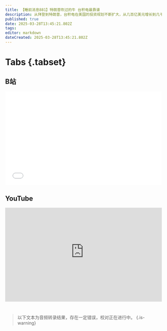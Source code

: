```yaml
---
title: 【睡前消息881】特朗普吹过的牛 台积电最靠谱
description: 从拜登到特朗普，台积电在美国的投资规划不断扩大，从几百亿美元增长到几千亿美元。过去几年的事实证明，特朗普提到的投资数据大多不靠谱，往往要减掉一个零。但台积电的美国投资计划不一样，可能大多数会变成真实项目。
published: true
date: 2025-03-28T13:45:21.802Z
tags: 
editor: markdown
dateCreated: 2025-03-28T13:45:21.802Z
---
```


# Tabs {.tabset}
## B站
<div style="position: relative; padding: 30% 45%;">
<iframe style="position: absolute; width: 100%; height: 100%; left: 0; top: 0;" src="//player.bilibili.com/player.html?&bvid=BV1aqoRYxERt&page=1&as_wide=1&high_quality=1&danmaku=1&autoplay=0" scrolling="no" border="0" frameborder="no" framespacing="0" allowfullscreen="true"></iframe>
</div>

<!--  睡前消息的西瓜视频账号仍处于禁言状态，暂时将其从模板中注释
## 西瓜视频
<div style="position: relative; padding: 30% 45%;">
<iframe style="position: absolute; top: 50%; left: 50%; transform: translate(-50%, -50%); width: 80%; height: 100%;" frameborder="0" src="https://www.ixigua.com/iframe/西瓜视频ID?autoplay=0" referrerpolicy="unsafe-url" allowfullscreen></iframe>
</div>
-->

## YouTube
<div style="position: relative; padding: 30% 45%;">
<iframe style="position: absolute; top: 0; left: 0; width: 100%; height: 100%;" src="https://www.youtube-nocookie.com/embed/YouTubeVID" title="YouTube video player" frameborder="0" allow="accelerometer; autoplay; clipboard-write; encrypted-media; gyroscope; picture-in-picture" allowfullscreen="true"></iframe>
</div>
  
# 

> 以下文本为音频转录结果，存在一定错误，校对正在进行中。
{.is-warning}

